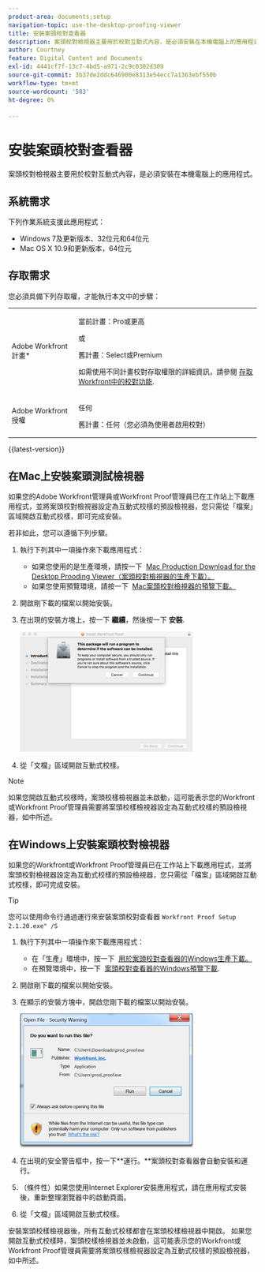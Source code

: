```yaml
---
product-area: documents;setup
navigation-topic: use-the-desktop-proofing-viewer
title: 安裝案頭校對查看器
description: 案頭校對檢視器主要用於校對互動式內容，是必須安裝在本機電腦上的應用程式。
author: Courtney
feature: Digital Content and Documents
exl-id: 4441cf7f-13c7-4bd5-a971-2c9c0302d309
source-git-commit: 3b37de2ddc646900e8313e54ecc7a1363ebf550b
workflow-type: tm+mt
source-wordcount: '583'
ht-degree: 0%

---
```


# 安裝案頭校對查看器

案頭校對檢視器主要用於校對互動式內容，是必須安裝在本機電腦上的應用程式。

## 系統需求

下列作業系統支援此應用程式：

* Windows 7及更新版本、32位元和64位元
* Mac OS X 10.9和更新版本，64位元

## 存取需求

您必須具備下列存取權，才能執行本文中的步驟：

<table style="table-layout:auto"> 
 <col> 
 <col> 
 <tbody> 
  <tr> 
   <td role="rowheader">Adobe Workfront計畫*</td> 
   <td> <p>當前計畫：Pro或更高</p> <p>或</p> <p>舊計畫：Select或Premium</p> <p>如需使用不同計畫校對存取權限的詳細資訊，請參閱 <a href="/help/quicksilver/administration-and-setup/manage-workfront/configure-proofing/access-to-proofing-functionality.md" class="MCXref xref">存取Workfront中的校對功能</a>.</p> </td> 
  </tr> 
  <tr> 
   <td role="rowheader">Adobe Workfront授權</td> 
   <td> <p>任何</p> <p>舊計畫：任何（您必須為使用者啟用校對）</p> </td> 
  </tr> 
 </tbody> 
</table>

{{latest-version}}

## 在Mac上安裝案頭測試檢視器

如果您的Adobe Workfront管理員或Workfront Proof管理員已在工作站上下載應用程式，並將案頭校對檢視器設定為互動式校樣的預設檢視器，您只需從「檔案」區域開啟互動式校樣，即可完成安裝。

若非如此，您可以遵循下列步驟。

1. 執行下列其中一項操作來下載應用程式：

   * 如果您使用的是生產環境，請按一下  [Mac Production Download for the Desktop Prooding Viewer（案頭校對檢視器的生產下載）。](https://assets.proofhq.com/nativeviewer/desktop_viewer/Workfront+Proof-2.1.20.pkg)
   * 如果您使用預覽環境，請按一下  [Mac案頭校對檢視器的預覽下載。](https://assets.preview.proofhq.com/nativeviewer/desktop_viewer/Workfront+Proof+Preview-2.1.20.pkg)

1. 開啟剛下載的檔案以開始安裝。
1. 在出現的安裝方塊上，按一下 **繼續**，然後按一下 **安裝**.

   ![00000776.png](assets/00000776-350x244.png)

1. 從「文檔」區域開啟互動式校樣。

>[!NOTE]
>
>如果您開啟互動式校樣時，案頭校樣檢視器並未啟動，這可能表示您的Workfront或Workfront Proof管理員需要將案頭校樣檢視器設定為互動式校樣的預設檢視器，如中所述。

## 在Windows上安裝案頭校對檢視器

如果您的Workfront或Workfront Proof管理員已在工作站上下載應用程式，並將案頭校對檢視器設定為互動式校樣的預設檢視器，您只需從「檔案」區域開啟互動式校樣，即可完成安裝。

>[!TIP]
您可以使用命令行通過運行來安裝案頭校對查看器 `Workfront Proof Setup 2.1.20.exe" /S`

1. 執行下列其中一項操作來下載應用程式：

   * 在「生產」環境中，按一下  [用於案頭校對查看器的Windows生產下載。](https://assets.proofhq.com/nativeviewer/desktop_viewer/Workfront+Proof+Setup+2.1.20.exe)
   * 在預覽環境中，按一下  [案頭校對查看器的Windows預覽下載](https://assets.preview.proofhq.com/nativeviewer/desktop_viewer/Workfront+Proof+Preview+Setup+2.1.20.exe).

1. 開啟剛下載的檔案以開始安裝。
1. 在顯示的安裝方塊中，開啟您剛下載的檔案以開始安裝。

   ![Screen_Shot_2018-05-02_at_10.56.55_AM.png](assets/screen-shot-2018-05-02-at-10.56.55-am-350x271.png)

1. 在出現的安全警告框中，按一下**運行。**案頭校對查看器會自動安裝和運行。 
1. （條件性）如果您使用Internet Explorer安裝應用程式，請在應用程式安裝後，重新整理瀏覽器中的啟動頁面。
1. 從「文檔」區域開啟互動式校樣。

安裝案頭校樣檢視器後，所有互動式校樣都會在案頭校樣檢視器中開啟。 如果您開啟互動式校樣時，案頭校樣檢視器並未啟動，這可能表示您的Workfront或Workfront Proof管理員需要將案頭校樣檢視器設定為互動式校樣的預設檢視器，如中所述。
